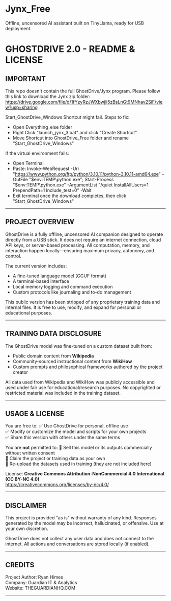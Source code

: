 # Jynx_Free
Offline, uncensored AI assistant built on TinyLlama, ready for USB deployment.


# GHOSTDRIVE 2.0 - README & LICENSE

IMPORTANT
---------
This repo doesn't contain the full GhostDrive/Jynx program. Please follow this link to download the Jynx zip folder:
https://drive.google.com/file/d/1fYzyRzJWXbwjli5zBsLnGt9MNhav2SiF/view?usp=sharing

Start_GhostDrive_Windows Shortcut might fail. Steps to fix:
- Open Everything_else folder
- Right Click "launch_jynx_3.bat" and click "Create Shortcut"
- Move Shortcut into GhostDrive_Free folder and rename "Start_GhostDrive_Windows"

If the virtual environment fails:
- Open Terminal
- Paste:  Invoke-WebRequest -Uri "https://www.python.org/ftp/python/3.10.11/python-3.10.11-amd64.exe" -OutFile "$env:TEMP\python.exe"; Start-Process "$env:TEMP\python.exe" -ArgumentList "/quiet InstallAllUsers=1 PrependPath=1 Include_test=0" -Wait
- Exit terminal once the download completes, then click "Start_GhostDrive_Windows"

-----------------------------------------------------------

PROJECT OVERVIEW
----------------
GhostDrive is a fully offline, uncensored AI companion designed to operate directly from a USB stick. It does not require an internet connection, cloud API keys, or server-based processing. All computation, memory, and interaction happen locally—ensuring maximum privacy, autonomy, and control.

The current version includes:
- A fine-tuned language model (GGUF format)
- A terminal-based interface
- Local memory logging and command execution
- Custom protocols like journaling and to-do management

This public version has been stripped of any proprietary training data and internal files. It is free to use, modify, and expand for personal or educational purposes.

-----------------------------------------------------------

TRAINING DATA DISCLOSURE
------------------------
The GhostDrive model was fine-tuned on a custom dataset built from:
- Public domain content from **Wikipedia**
- Community-sourced instructional content from **WikiHow**
- Custom prompts and philosophical frameworks authored by the project creator

All data used from Wikipedia and WikiHow was publicly accessible and used under fair use for educational/research purposes. No copyrighted or restricted material was included in the training dataset.

-----------------------------------------------------------

USAGE & LICENSE
---------------
You are free to:
✅ Use GhostDrive for personal, offline use  
✅ Modify or customize the model and scripts for your own projects  
✅ Share this version with others under the same terms  

You are **not** permitted to:
🚫 Sell this model or its outputs commercially without written consent  
🚫 Claim the project or training data as your own  
🚫 Re-upload the datasets used in training (they are not included here)

License: **Creative Commons Attribution-NonCommercial 4.0 International (CC BY-NC 4.0)**  
https://creativecommons.org/licenses/by-nc/4.0/

-----------------------------------------------------------

DISCLAIMER
----------
This project is provided "as is" without warranty of any kind. Responses generated by the model may be incorrect, hallucinated, or offensive. Use at your own discretion.

GhostDrive does not collect any user data and does not connect to the internet. All actions and conversations are stored locally (if enabled).

-----------------------------------------------------------

CREDITS
-------
Project Author: Ryan Himes  
Company: Guardian IT & Analytics  
Website: THEGUARDIANHQ.COM

-----------------------------------------------------------
